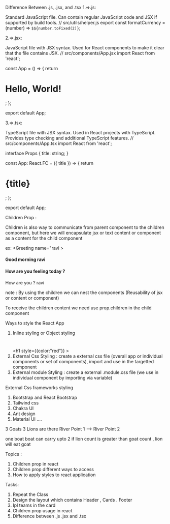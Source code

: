  Difference Between .js, .jsx, and .tsx
1.=>.js:

Standard JavaScript file.
Can contain regular JavaScript code and JSX if supported by build tools.
// src/utils/helper.js
export const formatCurrency = (number) => `$${number.toFixed(2)}`;

2.=>.jsx:

JavaScript file with JSX syntax.
Used for React components to make it clear that the file contains JSX.
// src/components/App.jsx
import React from 'react';

const App = () => {
  return <h1>Hello, World!</h1>;
};

export default App;

3.=>.tsx:

TypeScript file with JSX syntax.
Used in React projects with TypeScript.
Provides type checking and additional TypeScript features.
// src/components/App.tsx
import React from 'react';

interface Props {
  title: string;
}

const App: React.FC<Props> = ({ title }) => {
  return <h1>{title}</h1>;
};

export default App;

Children Prop :

Children is also way to communicate from parent component to the children component, but here we will encapsulate jsx or text content or component as a content for the child component

ex: <Greeting name="ravi >

<h4>Good morning ravi</h4>
<h4>How are you feeling today ?</h4>
</Greeting>

<Greeting>
How are you ?
</Greeting>

<Greeting>
<Card>
ravi
</Card>
</Greeting>

note : By using the children we can nest the components (Reusability of jsx or content or component)

To receive the children content we need use prop.children in the child component

Ways to style the React App

1. Inline styling or Object styling <h1 style="color:red" > </h1> <h1 style={{color:"red"}} > </h1>
2. External Css Styling : create a external css file (overall app or individual components or set of components), import and use in the targetted component
3. External module Styling : create a external .module.css file (we use in individual component by importing via variable)

External Css frameworks styling

1. Bootstrap and React Bootstrap
2. Tailwind css
3. Chakra UI
4. Ant design
5. Material UI ....

3 Goats 3 Lions are there River Point 1 --> River Point 2

one boat
boat can carry upto 2
if lion count is greater than goat count , lion will eat goat

Topics :

1. Children prop in react
2. Children prop different ways to access
3. How to apply styles to react application

Tasks:

1. Repeat the Class
2. Design the layout which contains Header , Cards . Footer
3. Ipl teams in the card
4. Children prop usage in react
5. Difference between .js .jsx and .tsx

